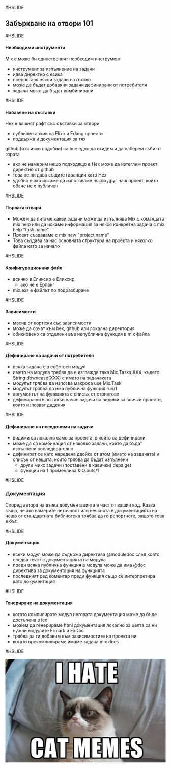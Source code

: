 #HSLIDE
## Забъркване на отвори 101

#HSLIDE

#### Нeобходими инструменти
Mix е може би единственият необходим инструмент <!-- .element: class="fragment" -->
- инструмент за изпълнение на задачи <!-- .element: class="fragment" -->
- идва директно с езика <!-- .element: class="fragment" -->
- предоставя някои задачи на готово <!-- .element: class="fragment" -->
- може да бъдат добавяни задачи дефинирани от потребителя <!-- .element: class="fragment" -->
- задачи могат да бъдат комбинирани <!-- .element: class="fragment" -->

#HSLIDE

#### Набавяне на съставки

Hex е вашият рафт със съставки за отвори <!-- .element: class="fragment" -->
- публичен архив на Elixir и Erlang проекти <!-- .element: class="fragment" -->
- поддържа и документация за тях <!-- .element: class="fragment" -->

github (и всички подобни) са все едно да отидем и да наберем гъби от гората  <!-- .element: class="fragment" -->
- ако не намерим нещо подходящо в Hex може да изтеглим проект директно от github <!-- .element: class="fragment" -->
- това не ни дава същите гаранции като Hex <!-- .element: class="fragment" -->
- удобно е ако искаме да използваме някой друг наш проект, който обаче не е публичен <!-- .element: class="fragment" -->

#HSLIDE

#### Първата отвара
- Можем да питаме какви задачи може да изпълнява Mix с командата mix help или да искаме информация за някоя конкретна задача с mix help "task name" <!-- .element: class="fragment" -->
- Проект създаваме с mix new "project name" <!-- .element: class="fragment" -->
- Това създава за нас основната структура на проекта и няколко файла като за начало <!-- .element: class="fragment" -->

#HSLIDE

#### Конфигурационния файл
- всичко в Еликсир е Еликсир <!-- .element: class="fragment" -->
   - ако не е Eрланг <!-- .element: class="fragment" -->
- mix.exs е файлът по подразбиране <!-- .element: class="fragment" -->

#HSLIDE

#### Зависимости

- масив от кортежи със зависимости <!-- .element: class="fragment" -->
- може да сочат към hex, github или локална директория <!-- .element: class="fragment" -->
- обикновено са отделени във непублична функция в mix файла <!-- .element: class="fragment" -->

#HSLIDE

#### Дефиниране на задачи от потребителя
- всяка задача е в собствен модул <!-- .element: class="fragment" -->
- името на модула трябва да е изглежда така Mix.Tasks.XXX, където String.downcase(XXX) е името на задачаката <!-- .element: class="fragment" -->
- модулът трябва да изпозва макроса use Mix.Task <!-- .element: class="fragment" -->
- модулът трябва да има публична функция run/1 <!-- .element: class="fragment" -->
- аргументът на функцията е списък от стрингове <!-- .element: class="fragment" -->
- дефинираните по такъв начин задачи са видими за всички проекти, които изпозват дадения <!-- .element: class="fragment" -->

#HSLIDE

#### Дефиниране на псевдоними на задачи
- видими са локално само за проекта, в който са дефинирани <!-- .element: class="fragment" -->
- може да са комбинация от няколко задачи, които да бъдат изпълнени последователно <!-- .element: class="fragment" -->
- дефинират се като наредена двойка от атом (името на задачата) и списък от нещата, които трябва да бъдат изпълнени <!-- .element: class="fragment" -->
   - други микс задачи (поставени в кавички) deps.get <!-- .element: class="fragment" -->
   - функции на 1 променлива &IO.puts/1 <!-- .element: class="fragment" -->

#HSLIDE
### Документация
Според автора на езика документацията е част от вашия код. Kазва също, че ако намерите неточност или неяснота в документацията на нещо от стандартната библиотека трябва да го репортнете, защото това е бъг.

#HSLIDE

#### Документация

- всеки модул може да съдържа директива @moduledoc след която следва текст с документацията на модула <!-- .element: class="fragment" -->
- преди всяка публична функция в модула може да има @doc директива за документация на функцията <!-- .element: class="fragment" -->
- последният ред коментар преди функция също се интерпретира като документация <!-- .element: class="fragment" -->

#HSLIDE

#### Генериране на документация

- когато компилирате модул неговата документация може да бъде достъпена в iex <!-- .element: class="fragment" -->
- можем да генерираме html документация локално за целта са ни нужни модулите Ermark и ExDoc <!-- .element: class="fragment" -->
- трябва да ги добавим към зависимостите на проекта ни <!-- .element: class="fragment" -->
- когато прекомпилираме имаме задача mix docs <!-- .element: class="fragment" -->


#HSLIDE

![Image-Absolute](assets/cat.jpg)
